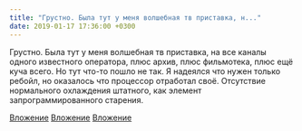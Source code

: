 ```yaml
---
title: "Грустно. Была тут у меня волшебная тв приставка, н..."
date: 2019-01-17 17:36:00 +0300
---
```


Грустно. Была тут у меня волшебная тв приставка, на все каналы одного известного оператора, плюс архив, плюс фильмотека, плюс ещё куча всего. Но тут что-то пошло не так. Я надеялся что нужен только ребойл, но оказалось что процессор отработал своё. Отсутствие нормального охлаждения штатного, как элемент запрограммированного старения.


[Вложение](/assets/vk_photos/2/f8yMUDxlp1U.jpg)
[Вложение](/assets/vk_photos/3/RTTUqACDlzI.jpg)
[Вложение](/assets/vk_photos/2/tFDFLp7bpvs.jpg)
